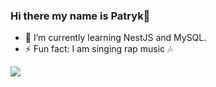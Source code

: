 ### Hi there my name is Patryk👋

- 🌱 I’m currently learning NestJS and MySQL.
- ⚡ Fun fact: I am singing rap music :notes: 

<img src="https://github-readme-stats.vercel.app/api/top-langs?username=Patrex97"/>
<!--
**Patrex97/Patrex97** is a ✨ _special_ ✨ repository because its `README.md` (this file) appears on your GitHub profile.

Here are some ideas to get you started:

- 🔭 I’m currently working on ...
-->
